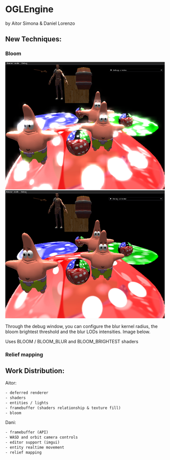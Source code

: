 # OGLEngine

by Aitor Simona & Daniel Lorenzo

## New Techniques:

### Bloom

![BloomON](docs/BloomON.PNG)
![BloomOFF](docs/BloomOFF.PNG)

Through the debug window, you can configure the blur kernel radius, the bloom brightest threshold and
the blur LODs intensities. Image below.

Uses BLOOM / BLOOM_BLUR and BLOOM_BRIGHTEST shaders

### Relief mapping

## Work Distribution:

Aitor:

	- deferred renderer
	- shaders 
	- entities / lights
	- framebuffer (shaders relationship & texture fill)
	- bloom

Dani:

	- framebuffer (API)
	- WASD and orbit camera controls
	- editor support (imgui)
	- entity realtime movement
	- relief mapping
	

